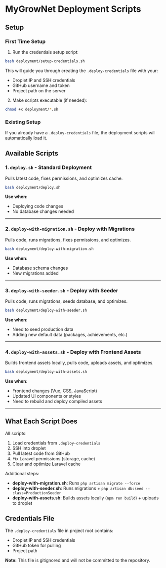 # MyGrowNet Deployment Scripts

## Setup

### First Time Setup

1. Run the credentials setup script:

```bash
bash deployment/setup-credentials.sh
```

This will guide you through creating the `.deploy-credentials` file with your:

- Droplet IP and SSH credentials
- GitHub username and token
- Project path on the server

2. Make scripts executable (if needed):

```bash
chmod +x deployment/*.sh
```

### Existing Setup

If you already have a `.deploy-credentials` file, the deployment scripts will automatically load it.

## Available Scripts

### 1. `deploy.sh` - Standard Deployment

Pulls latest code, fixes permissions, and optimizes cache.

```bash
bash deployment/deploy.sh
```

**Use when:**

- Deploying code changes
- No database changes needed

---

### 2. `deploy-with-migration.sh` - Deploy with Migrations

Pulls code, runs migrations, fixes permissions, and optimizes.

```bash
bash deployment/deploy-with-migration.sh
```

**Use when:**

- Database schema changes
- New migrations added

---

### 3. `deploy-with-seeder.sh` - Deploy with Seeder

Pulls code, runs migrations, seeds database, and optimizes.

```bash
bash deployment/deploy-with-seeder.sh
```

**Use when:**

- Need to seed production data
- Adding new default data (packages, achievements, etc.)

---

### 4. `deploy-with-assets.sh` - Deploy with Frontend Assets

Builds frontend assets locally, pulls code, uploads assets, and optimizes.

```bash
bash deployment/deploy-with-assets.sh
```

**Use when:**

- Frontend changes (Vue, CSS, JavaScript)
- Updated UI components or styles
- Need to rebuild and deploy compiled assets

---

## What Each Script Does

All scripts:

1. Load credentials from `.deploy-credentials`
2. SSH into droplet
3. Pull latest code from GitHub
4. Fix Laravel permissions (storage, cache)
5. Clear and optimize Laravel cache

Additional steps:

- **deploy-with-migration.sh**: Runs `php artisan migrate --force`
- **deploy-with-seeder.sh**: Runs migrations + `php artisan db:seed --class=ProductionSeeder`
- **deploy-with-assets.sh**: Builds assets locally (`npm run build`) + uploads to droplet

## Credentials File

The `.deploy-credentials` file in project root contains:

- Droplet IP and SSH credentials
- GitHub token for pulling
- Project path

**Note:** This file is gitignored and will not be committed to the repository.
